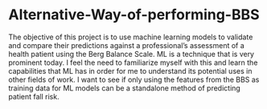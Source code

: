 # Alternative-Way-of-performing-BBS

The objective of this project is to use machine learning models to validate and compare their predictions against a professional’s assessment of a health patient using the Berg Balance Scale. ML is a technique that is very prominent today. I feel the need to familiarize myself with this and learn the capabilities that ML has in order for me to understand its potential uses in other fields of work. I want to see if only using the features from the BBS as training data for ML models can be a standalone method of predicting patient fall risk.